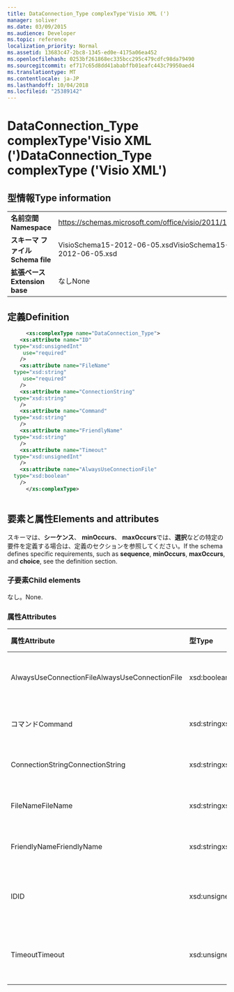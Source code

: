 ```yaml
---
title: DataConnection_Type complexType'Visio XML (')
manager: soliver
ms.date: 03/09/2015
ms.audience: Developer
ms.topic: reference
localization_priority: Normal
ms.assetid: 13683c47-2bc8-1345-ed0e-4175a06ea452
ms.openlocfilehash: 0253bf261868ec335bcc295c479cdfc98da79490
ms.sourcegitcommit: ef717c65d8dd41ababffb01eafc443c79950aed4
ms.translationtype: MT
ms.contentlocale: ja-JP
ms.lasthandoff: 10/04/2018
ms.locfileid: "25389142"
---
```

# <a name="dataconnectiontype-complextype-visio-xml"></a><span data-ttu-id="1ae23-102">DataConnection_Type complexType'Visio XML (')</span><span class="sxs-lookup"><span data-stu-id="1ae23-102">DataConnection_Type complexType ('Visio XML')</span></span>

## <a name="type-information"></a><span data-ttu-id="1ae23-103">型情報</span><span class="sxs-lookup"><span data-stu-id="1ae23-103">Type information</span></span>

|||
|:-----|:-----|
|<span data-ttu-id="1ae23-104">**名前空間**</span><span class="sxs-lookup"><span data-stu-id="1ae23-104">**Namespace**</span></span> <br/> |https://schemas.microsoft.com/office/visio/2011/1/core  <br/> |
|<span data-ttu-id="1ae23-105">**スキーマ ファイル**</span><span class="sxs-lookup"><span data-stu-id="1ae23-105">**Schema file**</span></span> <br/> |<span data-ttu-id="1ae23-106">VisioSchema15-2012-06-05.xsd</span><span class="sxs-lookup"><span data-stu-id="1ae23-106">VisioSchema15-2012-06-05.xsd</span></span>  <br/> |
|<span data-ttu-id="1ae23-107">**拡張ベース**</span><span class="sxs-lookup"><span data-stu-id="1ae23-107">**Extension base**</span></span> <br/> |<span data-ttu-id="1ae23-108">なし</span><span class="sxs-lookup"><span data-stu-id="1ae23-108">None</span></span>  <br/> |
   
## <a name="definition"></a><span data-ttu-id="1ae23-109">定義</span><span class="sxs-lookup"><span data-stu-id="1ae23-109">Definition</span></span>

```XML
      <xs:complexType name="DataConnection_Type">
    <xs:attribute name="ID"
  type="xsd:unsignedInt"
     use="required"
    />
    <xs:attribute name="FileName"
  type="xsd:string"
     use="required"
    />
    <xs:attribute name="ConnectionString"
  type="xsd:string"
    />
    <xs:attribute name="Command"
  type="xsd:string"
    />
    <xs:attribute name="FriendlyName"
  type="xsd:string"
    />
    <xs:attribute name="Timeout"
  type="xsd:unsignedInt"
    />
    <xs:attribute name="AlwaysUseConnectionFile"
  type="xsd:boolean"
    />
      </xs:complexType>
      
```

## <a name="elements-and-attributes"></a><span data-ttu-id="1ae23-110">要素と属性</span><span class="sxs-lookup"><span data-stu-id="1ae23-110">Elements and attributes</span></span>

<span data-ttu-id="1ae23-111">スキーマは、**シーケンス**、 **minOccurs**、 **maxOccurs**では、**選択**などの特定の要件を定義する場合は、定義のセクションを参照してください。</span><span class="sxs-lookup"><span data-stu-id="1ae23-111">If the schema defines specific requirements, such as **sequence**, **minOccurs**, **maxOccurs**, and **choice**, see the definition section.</span></span> 
  
### <a name="child-elements"></a><span data-ttu-id="1ae23-112">子要素</span><span class="sxs-lookup"><span data-stu-id="1ae23-112">Child elements</span></span>

<span data-ttu-id="1ae23-113">なし。</span><span class="sxs-lookup"><span data-stu-id="1ae23-113">None.</span></span>
  
### <a name="attributes"></a><span data-ttu-id="1ae23-114">属性</span><span class="sxs-lookup"><span data-stu-id="1ae23-114">Attributes</span></span>

|<span data-ttu-id="1ae23-115">**属性**</span><span class="sxs-lookup"><span data-stu-id="1ae23-115">**Attribute**</span></span>|<span data-ttu-id="1ae23-116">**型**</span><span class="sxs-lookup"><span data-stu-id="1ae23-116">**Type**</span></span>|<span data-ttu-id="1ae23-117">**必須**</span><span class="sxs-lookup"><span data-stu-id="1ae23-117">**Required**</span></span>|<span data-ttu-id="1ae23-118">**説明**</span><span class="sxs-lookup"><span data-stu-id="1ae23-118">**Description**</span></span>|<span data-ttu-id="1ae23-119">**使用可能な値**</span><span class="sxs-lookup"><span data-stu-id="1ae23-119">**Possible values**</span></span>|
|:-----|:-----|:-----|:-----|:-----|
|<span data-ttu-id="1ae23-120">AlwaysUseConnectionFile</span><span class="sxs-lookup"><span data-stu-id="1ae23-120">AlwaysUseConnectionFile</span></span>  <br/> |<span data-ttu-id="1ae23-121">xsd:boolean</span><span class="sxs-lookup"><span data-stu-id="1ae23-121">xsd:boolean</span></span>  <br/> |<span data-ttu-id="1ae23-122">省略可能</span><span class="sxs-lookup"><span data-stu-id="1ae23-122">optional</span></span>  <br/> ||<span data-ttu-id="1ae23-123">Xsd:boolean の値を入力します。</span><span class="sxs-lookup"><span data-stu-id="1ae23-123">Values of the xsd:boolean type.</span></span>  <br/> |
|<span data-ttu-id="1ae23-124">コマンド</span><span class="sxs-lookup"><span data-stu-id="1ae23-124">Command</span></span>  <br/> |<span data-ttu-id="1ae23-125">xsd:string</span><span class="sxs-lookup"><span data-stu-id="1ae23-125">xsd:string</span></span>  <br/> |<span data-ttu-id="1ae23-126">省略可能</span><span class="sxs-lookup"><span data-stu-id="1ae23-126">optional</span></span>  <br/> ||<span data-ttu-id="1ae23-127">Xsd:string の値を入力します。</span><span class="sxs-lookup"><span data-stu-id="1ae23-127">Values of the xsd:string type.</span></span>  <br/> |
|<span data-ttu-id="1ae23-128">ConnectionString</span><span class="sxs-lookup"><span data-stu-id="1ae23-128">ConnectionString</span></span>  <br/> |<span data-ttu-id="1ae23-129">xsd:string</span><span class="sxs-lookup"><span data-stu-id="1ae23-129">xsd:string</span></span>  <br/> |<span data-ttu-id="1ae23-130">省略可能</span><span class="sxs-lookup"><span data-stu-id="1ae23-130">optional</span></span>  <br/> ||<span data-ttu-id="1ae23-131">Xsd:string の値を入力します。</span><span class="sxs-lookup"><span data-stu-id="1ae23-131">Values of the xsd:string type.</span></span>  <br/> |
|<span data-ttu-id="1ae23-132">FileName</span><span class="sxs-lookup"><span data-stu-id="1ae23-132">FileName</span></span>  <br/> |<span data-ttu-id="1ae23-133">xsd:string</span><span class="sxs-lookup"><span data-stu-id="1ae23-133">xsd:string</span></span>  <br/> |<span data-ttu-id="1ae23-134">必須</span><span class="sxs-lookup"><span data-stu-id="1ae23-134">required</span></span>  <br/> ||<span data-ttu-id="1ae23-135">Xsd:string の値を入力します。</span><span class="sxs-lookup"><span data-stu-id="1ae23-135">Values of the xsd:string type.</span></span>  <br/> |
|<span data-ttu-id="1ae23-136">FriendlyName</span><span class="sxs-lookup"><span data-stu-id="1ae23-136">FriendlyName</span></span>  <br/> |<span data-ttu-id="1ae23-137">xsd:string</span><span class="sxs-lookup"><span data-stu-id="1ae23-137">xsd:string</span></span>  <br/> |<span data-ttu-id="1ae23-138">省略可能</span><span class="sxs-lookup"><span data-stu-id="1ae23-138">optional</span></span>  <br/> ||<span data-ttu-id="1ae23-139">Xsd:string の値を入力します。</span><span class="sxs-lookup"><span data-stu-id="1ae23-139">Values of the xsd:string type.</span></span>  <br/> |
|<span data-ttu-id="1ae23-140">ID</span><span class="sxs-lookup"><span data-stu-id="1ae23-140">ID</span></span>  <br/> |<span data-ttu-id="1ae23-141">xsd:unsignedInt</span><span class="sxs-lookup"><span data-stu-id="1ae23-141">xsd:unsignedInt</span></span>  <br/> |<span data-ttu-id="1ae23-142">必須</span><span class="sxs-lookup"><span data-stu-id="1ae23-142">required</span></span>  <br/> ||<span data-ttu-id="1ae23-143">Xsd:unsignedInt の値を入力します。</span><span class="sxs-lookup"><span data-stu-id="1ae23-143">Values of the xsd:unsignedInt type.</span></span>  <br/> |
|<span data-ttu-id="1ae23-144">Timeout</span><span class="sxs-lookup"><span data-stu-id="1ae23-144">Timeout</span></span>  <br/> |<span data-ttu-id="1ae23-145">xsd:unsignedInt</span><span class="sxs-lookup"><span data-stu-id="1ae23-145">xsd:unsignedInt</span></span>  <br/> |<span data-ttu-id="1ae23-146">省略可能</span><span class="sxs-lookup"><span data-stu-id="1ae23-146">optional</span></span>  <br/> ||<span data-ttu-id="1ae23-147">Xsd:unsignedInt の値を入力します。</span><span class="sxs-lookup"><span data-stu-id="1ae23-147">Values of the xsd:unsignedInt type.</span></span>  <br/> |
   

